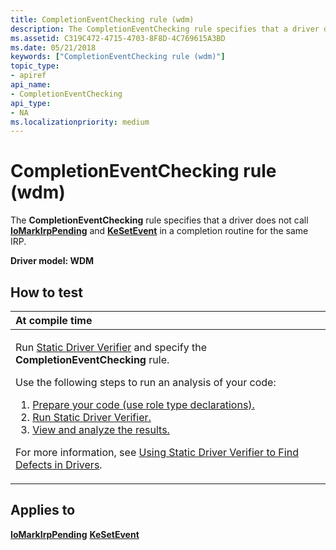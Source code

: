 ```yaml
---
title: CompletionEventChecking rule (wdm)
description: The CompletionEventChecking rule specifies that a driver does not call IoMarkIrpPending and KeSetEvent in a completion routine for the same IRP.
ms.assetid: C319C472-4715-4703-8F8D-4C769615A3BD
ms.date: 05/21/2018
keywords: ["CompletionEventChecking rule (wdm)"]
topic_type:
- apiref
api_name:
- CompletionEventChecking
api_type:
- NA
ms.localizationpriority: medium
---
```


# CompletionEventChecking rule (wdm)


The **CompletionEventChecking** rule specifies that a driver does not call [**IoMarkIrpPending**](/windows-hardware/drivers/ddi/wdm/nf-wdm-iomarkirppending) and [**KeSetEvent**](/windows-hardware/drivers/ddi/wdm/nf-wdm-kesetevent) in a completion routine for the same IRP.

**Driver model: WDM**

How to test
-----------

<table>
<colgroup>
<col width="100%" />
</colgroup>
<thead>
<tr class="header">
<th align="left">At compile time</th>
</tr>
</thead>
<tbody>
<tr class="odd">
<td align="left"><p>Run <a href="https://docs.microsoft.com/windows-hardware/drivers/devtest/static-driver-verifier" data-raw-source="[Static Driver Verifier](./static-driver-verifier.md)">Static Driver Verifier</a> and specify the <strong>CompletionEventChecking</strong> rule.</p>
Use the following steps to run an analysis of your code:
<ol>
<li><a href="https://docs.microsoft.com/windows-hardware/drivers/devtest/using-static-driver-verifier-to-find-defects-in-drivers#preparing-your-source-code" data-raw-source="[Prepare your code (use role type declarations).](./using-static-driver-verifier-to-find-defects-in-drivers.md#preparing-your-source-code)">Prepare your code (use role type declarations).</a></li>
<li><a href="https://docs.microsoft.com/windows-hardware/drivers/devtest/using-static-driver-verifier-to-find-defects-in-drivers#running-static-driver-verifier" data-raw-source="[Run Static Driver Verifier.](./using-static-driver-verifier-to-find-defects-in-drivers.md#running-static-driver-verifier)">Run Static Driver Verifier.</a></li>
<li><a href="https://docs.microsoft.com/windows-hardware/drivers/devtest/using-static-driver-verifier-to-find-defects-in-drivers#viewing-and-analyzing-the-results" data-raw-source="[View and analyze the results.](./using-static-driver-verifier-to-find-defects-in-drivers.md#viewing-and-analyzing-the-results)">View and analyze the results.</a></li>
</ol>
<p>For more information, see <a href="https://docs.microsoft.com/windows-hardware/drivers/devtest/using-static-driver-verifier-to-find-defects-in-drivers" data-raw-source="[Using Static Driver Verifier to Find Defects in Drivers](./using-static-driver-verifier-to-find-defects-in-drivers.md)">Using Static Driver Verifier to Find Defects in Drivers</a>.</p></td>
</tr>
</tbody>
</table>

Applies to
----------

[**IoMarkIrpPending**](/windows-hardware/drivers/ddi/wdm/nf-wdm-iomarkirppending)
[**KeSetEvent**](/windows-hardware/drivers/ddi/wdm/nf-wdm-kesetevent)
 

